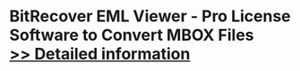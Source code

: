 # BitRecover EML Viewer - Pro License<br />Software to Convert MBOX Files<br />[>> Detailed information](https://secure.shareit.com/shareit/product.html?productid=300966307&affiliateid=200057808)